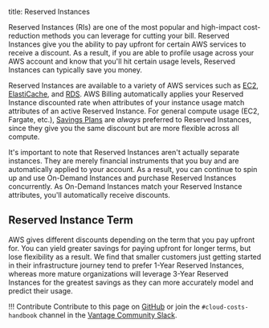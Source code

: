 title: Reserved Instances 

Reserved Instances (RIs) are one of the most popular and high-impact cost-reduction methods you can leverage for cutting your bill. Reserved Instances give you the ability to pay upfront for certain AWS services to receive a discount. As a result, if you are able to profile usage across your AWS account and know that you'll hit certain usage levels, Reserved Instances can typically save you money. 

Reserved Instances are available to a variety of AWS services such as [EC2](../services/ec2-pricing.md), [ElastiCache](../services/elasticache-pricing.md), and [RDS](../services/rds-pricing.md). AWS Billing automatically applies your Reserved Instance discounted rate when attributes of your instance usage match attributes of an active Reserved Instance. For general compute usage (EC2, Fargate, etc.), [Savings Plans](savings-plans.md) are _always_ preferred to Reserved Instances, since they give you the same discount but are more flexible across all compute. 

It's important to note that Reserved Instances aren't actually separate instances. They are merely financial instruments that you buy and are automatically applied to your account. As a result, you can continue to spin up and use On-Demand Instances and purchase Reserved Instances concurrently. As On-Demand Instances match your Reserved Instance attributes, you'll automatically receive discounts. 

## Reserved Instance Term

AWS gives different discounts depending on the term that you pay upfront for. You can yield greater savings for paying upfront for longer terms, but lose flexibility as a result. We find that smaller customers just getting started in their infrastructure journey tend to prefer 1-Year Reserved Instances, whereas more mature organizations will leverage 3-Year Reserved Instances for the greatest savings as they can more accurately model and predict their usage. 

!!! Contribute
    Contribute to this page on [GitHub](https://github.com/vantage-sh/handbook) or join the `#cloud-costs-handbook` channel in the [Vantage Community Slack](https://vantage.sh/slack).